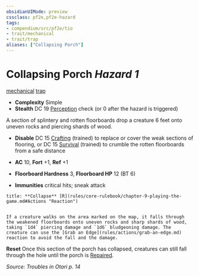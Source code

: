 ```yaml
---
obsidianUIMode: preview
cssclass: pf2e,pf2e-hazard
tags:
- compendium/src/pf2e/tio
- trait/mechanical
- trait/trap
aliases: ["Collapsing Porch"]
---
```

# Collapsing Porch *Hazard 1*  
[mechanical](mechanical.md "Mechanical Hazard Trait")  [trap](trap.md "Trap Hazard Trait")  

- **Complexity** Simple
- **Stealth** DC 19 [Perception](skills.md#Perception) check (or 0 after the hazard is triggered)  

A section of splintery and rotten floorboards drop a creature 6 feet onto uneven rocks and piercing shards of wood.

- **Disable** DC 15 [Crafting](skills.md#Crafting) (trained) to replace or cover the weak sections of flooring, or DC 15 [Survival](skills.md#Survival) (trained) to crumble the rotten floorboards from a safe distance  

- **AC** 10, **Fort** +1, **Ref** +1
- **Floorboard Hardness** 3, **Floorboard HP** 12 (BT 6)
- **Immunities** critical hits; sneak attack

```ad-embed-ability
title: **Collapse** [R](rules/core-rulebook/chapter-9-playing-the-game.md#Actions "Reaction")


If a creature walks on the area marked on the map, it falls through the weakened floorboards onto uneven rocks and sharp shards of wood, taking `1d4` piercing damage and `1d6` bludgeoning damage. The creature can use the [Grab an Edge](rules/actions/grab-an-edge.md) reaction to avoid the fall and the damage.
```

**Reset** Once this section of the porch has collapsed, creatures can still fall through the hole until the porch is [Repaired](repair.md).  

*Source: Troubles in Otari p. 14*